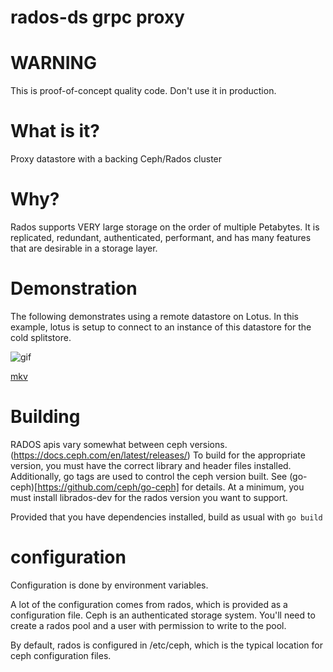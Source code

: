 # rados-ds grpc proxy

# WARNING

This is proof-of-concept quality code.
Don't use it in production.

# What is it?

Proxy datastore with a backing Ceph/Rados cluster

# Why?

Rados supports VERY large storage on the order of multiple Petabytes. It is replicated, redundant,
authenticated, performant, and has many features that are desirable in a storage layer.

# Demonstration

The following demonstrates using a remote datastore on Lotus.
In this example, lotus is setup to connect to an instance of this datastore for the cold splitstore.

![gif](https://gist.github.com/coryschwartz/43e845517bb9b228b005e79ee6490868/raw/66714564451683e5f038da481b6a245e06de290c/gif.gif)

[mkv](https://gist.github.com/coryschwartz/43e845517bb9b228b005e79ee6490868/raw/773609722c26d90eed24fe9d412426f11e90e593/video.mkv)

# Building

RADOS apis vary somewhat between ceph versions. (https://docs.ceph.com/en/latest/releases/)
To build for the appropriate version, you must have the correct library and header files installed.
Additionally, go tags are used to control the ceph version built. See 
(go-ceph)[https://github.com/ceph/go-ceph] for details. At a minimum, you must install librados-dev 
for the rados version you want to support.

Provided that you have dependencies installed, build as usual with `go build`

# configuration

Configuration is done by environment variables.

A lot of the configuration comes from rados, which is provided as a configuration file. Ceph is an 
authenticated storage system. You'll need to create a rados pool and a user with permission to write 
to the pool. 

By default, rados is configured in /etc/ceph, which is the typical location for ceph configuration 
files.
